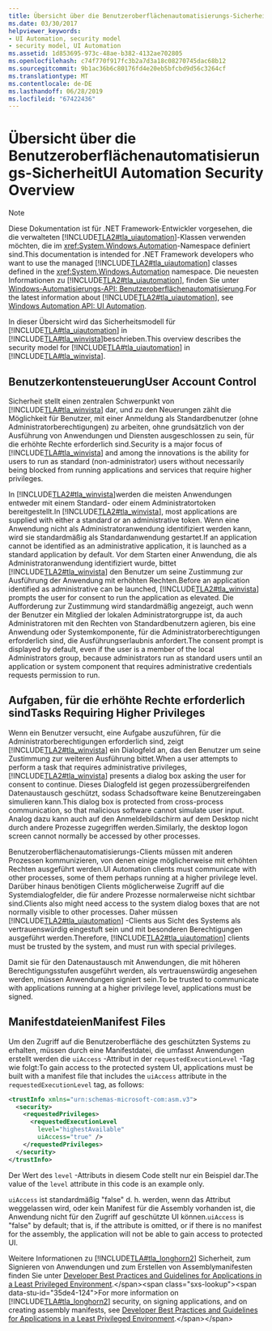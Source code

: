 ```yaml
---
title: Übersicht über die Benutzeroberflächenautomatisierungs-Sicherheit
ms.date: 03/30/2017
helpviewer_keywords:
- UI Automation, security model
- security model, UI Automation
ms.assetid: 1d853695-973c-48ae-b382-4132ae702805
ms.openlocfilehash: c74f770f917fc3b2a7d3a18c08270745dac68b12
ms.sourcegitcommit: 9b1ac36b6c80176fd4e20eb5bfcbd9d56c3264cf
ms.translationtype: MT
ms.contentlocale: de-DE
ms.lasthandoff: 06/28/2019
ms.locfileid: "67422436"
---
```

# <a name="ui-automation-security-overview"></a><span data-ttu-id="35de4-102">Übersicht über die Benutzeroberflächenautomatisierungs-Sicherheit</span><span class="sxs-lookup"><span data-stu-id="35de4-102">UI Automation Security Overview</span></span>

> [!NOTE]
> <span data-ttu-id="35de4-103">Diese Dokumentation ist für .NET Framework-Entwickler vorgesehen, die die verwalteten [!INCLUDE[TLA2#tla_uiautomation](../../../includes/tla2sharptla-uiautomation-md.md)]-Klassen verwenden möchten, die im <xref:System.Windows.Automation>-Namespace definiert sind.</span><span class="sxs-lookup"><span data-stu-id="35de4-103">This documentation is intended for .NET Framework developers who want to use the managed [!INCLUDE[TLA2#tla_uiautomation](../../../includes/tla2sharptla-uiautomation-md.md)] classes defined in the <xref:System.Windows.Automation> namespace.</span></span> <span data-ttu-id="35de4-104">Die neuesten Informationen zu [!INCLUDE[TLA2#tla_uiautomation](../../../includes/tla2sharptla-uiautomation-md.md)], finden Sie unter [Windows-Automatisierungs-API: Benutzeroberflächenautomatisierung](https://go.microsoft.com/fwlink/?LinkID=156746).</span><span class="sxs-lookup"><span data-stu-id="35de4-104">For the latest information about [!INCLUDE[TLA2#tla_uiautomation](../../../includes/tla2sharptla-uiautomation-md.md)], see [Windows Automation API: UI Automation](https://go.microsoft.com/fwlink/?LinkID=156746).</span></span>

<span data-ttu-id="35de4-105">In dieser Übersicht wird das Sicherheitsmodell für [!INCLUDE[TLA#tla_uiautomation](../../../includes/tlasharptla-uiautomation-md.md)] in [!INCLUDE[TLA#tla_winvista](../../../includes/tlasharptla-winvista-md.md)]beschrieben.</span><span class="sxs-lookup"><span data-stu-id="35de4-105">This overview describes the security model for [!INCLUDE[TLA#tla_uiautomation](../../../includes/tlasharptla-uiautomation-md.md)] in [!INCLUDE[TLA#tla_winvista](../../../includes/tlasharptla-winvista-md.md)].</span></span>

<a name="User_Account_Control"></a>

## <a name="user-account-control"></a><span data-ttu-id="35de4-106">Benutzerkontensteuerung</span><span class="sxs-lookup"><span data-stu-id="35de4-106">User Account Control</span></span>

<span data-ttu-id="35de4-107">Sicherheit stellt einen zentralen Schwerpunkt von [!INCLUDE[TLA#tla_winvista](../../../includes/tlasharptla-winvista-md.md)] dar, und zu den Neuerungen zählt die Möglichkeit für Benutzer, mit einer Anmeldung als Standardbenutzer (ohne Administratorberechtigungen) zu arbeiten, ohne grundsätzlich von der Ausführung von Anwendungen und Diensten ausgeschlossen zu sein, für die erhöhte Rechte erforderlich sind.</span><span class="sxs-lookup"><span data-stu-id="35de4-107">Security is a major focus of [!INCLUDE[TLA#tla_winvista](../../../includes/tlasharptla-winvista-md.md)] and among the innovations is the ability for users to run as standard (non-administrator) users without necessarily being blocked from running applications and services that require higher privileges.</span></span>

<span data-ttu-id="35de4-108">In [!INCLUDE[TLA2#tla_winvista](../../../includes/tla2sharptla-winvista-md.md)]werden die meisten Anwendungen entweder mit einem Standard- oder einem Administratortoken bereitgestellt.</span><span class="sxs-lookup"><span data-stu-id="35de4-108">In [!INCLUDE[TLA2#tla_winvista](../../../includes/tla2sharptla-winvista-md.md)], most applications are supplied with either a standard or an administrative token.</span></span> <span data-ttu-id="35de4-109">Wenn eine Anwendung nicht als Administratoranwendung identifiziert werden kann, wird sie standardmäßig als Standardanwendung gestartet.</span><span class="sxs-lookup"><span data-stu-id="35de4-109">If an application cannot be identified as an administrative application, it is launched as a standard application by default.</span></span> <span data-ttu-id="35de4-110">Vor dem Starten einer Anwendung, die als Administratoranwendung identifiziert wurde, bittet [!INCLUDE[TLA2#tla_winvista](../../../includes/tla2sharptla-winvista-md.md)] den Benutzer um seine Zustimmung zur Ausführung der Anwendung mit erhöhten Rechten.</span><span class="sxs-lookup"><span data-stu-id="35de4-110">Before an application identified as administrative can be launched, [!INCLUDE[TLA2#tla_winvista](../../../includes/tla2sharptla-winvista-md.md)] prompts the user for consent to run the application as elevated.</span></span> <span data-ttu-id="35de4-111">Die Aufforderung zur Zustimmung wird standardmäßig angezeigt, auch wenn der Benutzer ein Mitglied der lokalen Administratorgruppe ist, da auch Administratoren mit den Rechten von Standardbenutzern agieren, bis eine Anwendung oder Systemkomponente, für die Administratorberechtigungen erforderlich sind, die Ausführungserlaubnis anfordert.</span><span class="sxs-lookup"><span data-stu-id="35de4-111">The consent prompt is displayed by default, even if the user is a member of the local Administrators group, because administrators run as standard users until an application or system component that requires administrative credentials requests permission to run.</span></span>

<a name="Tasks_Requiring_Higher_Privileges"></a>

## <a name="tasks-requiring-higher-privileges"></a><span data-ttu-id="35de4-112">Aufgaben, für die erhöhte Rechte erforderlich sind</span><span class="sxs-lookup"><span data-stu-id="35de4-112">Tasks Requiring Higher Privileges</span></span>

<span data-ttu-id="35de4-113">Wenn ein Benutzer versucht, eine Aufgabe auszuführen, für die Administratorberechtigungen erforderlich sind, zeigt [!INCLUDE[TLA2#tla_winvista](../../../includes/tla2sharptla-winvista-md.md)] ein Dialogfeld an, das den Benutzer um seine Zustimmung zur weiteren Ausführung bittet.</span><span class="sxs-lookup"><span data-stu-id="35de4-113">When a user attempts to perform a task that requires administrative privileges, [!INCLUDE[TLA2#tla_winvista](../../../includes/tla2sharptla-winvista-md.md)] presents a dialog box asking the user for consent to continue.</span></span> <span data-ttu-id="35de4-114">Dieses Dialogfeld ist gegen prozessübergreifenden Datenaustausch geschützt, sodass Schadsoftware keine Benutzereingaben simulieren kann.</span><span class="sxs-lookup"><span data-stu-id="35de4-114">This dialog box is protected from cross-process communication, so that malicious software cannot simulate user input.</span></span> <span data-ttu-id="35de4-115">Analog dazu kann auch auf den Anmeldebildschirm auf dem Desktop nicht durch andere Prozesse zugegriffen werden.</span><span class="sxs-lookup"><span data-stu-id="35de4-115">Similarly, the desktop logon screen cannot normally be accessed by other processes.</span></span>

<span data-ttu-id="35de4-116">Benutzeroberflächenautomatisierungs-Clients müssen mit anderen Prozessen kommunizieren, von denen einige möglicherweise mit erhöhten Rechten ausgeführt werden.</span><span class="sxs-lookup"><span data-stu-id="35de4-116">UI Automation clients must communicate with other processes, some of them perhaps running at a higher privilege level.</span></span> <span data-ttu-id="35de4-117">Darüber hinaus benötigen Clients möglicherweise Zugriff auf die Systemdialogfelder, die für andere Prozesse normalerweise nicht sichtbar sind.</span><span class="sxs-lookup"><span data-stu-id="35de4-117">Clients also might need access to the system dialog boxes that are not normally visible to other processes.</span></span> <span data-ttu-id="35de4-118">Daher müssen [!INCLUDE[TLA2#tla_uiautomation](../../../includes/tla2sharptla-uiautomation-md.md)] -Clients aus Sicht des Systems als vertrauenswürdig eingestuft sein und mit besonderen Berechtigungen ausgeführt werden.</span><span class="sxs-lookup"><span data-stu-id="35de4-118">Therefore, [!INCLUDE[TLA2#tla_uiautomation](../../../includes/tla2sharptla-uiautomation-md.md)] clients must be trusted by the system, and must run with special privileges.</span></span>

<span data-ttu-id="35de4-119">Damit sie für den Datenaustausch mit Anwendungen, die mit höheren Berechtigungsstufen ausgeführt werden, als vertrauenswürdig angesehen werden, müssen Anwendungen signiert sein.</span><span class="sxs-lookup"><span data-stu-id="35de4-119">To be trusted to communicate with applications running at a higher privilege level, applications must be signed.</span></span>

<a name="Manifest_Files"></a>

## <a name="manifest-files"></a><span data-ttu-id="35de4-120">Manifestdateien</span><span class="sxs-lookup"><span data-stu-id="35de4-120">Manifest Files</span></span>

<span data-ttu-id="35de4-121">Um den Zugriff auf die Benutzeroberfläche des geschützten Systems zu erhalten, müssen durch eine Manifestdatei, die umfasst Anwendungen erstellt werden die `uiAccess` -Attribut in der `requestedExecutionLevel` -Tag wie folgt:</span><span class="sxs-lookup"><span data-stu-id="35de4-121">To gain access to the protected system UI, applications must be built with a manifest file that includes the `uiAccess` attribute in the `requestedExecutionLevel` tag, as follows:</span></span>

```xml
<trustInfo xmlns="urn:schemas-microsoft-com:asm.v3">
  <security>
    <requestedPrivileges>
      <requestedExecutionLevel
        level="highestAvailable"
        uiAccess="true" />
    </requestedPrivileges>
  </security>
</trustInfo>
```

<span data-ttu-id="35de4-122">Der Wert des `level` -Attributs in diesem Code stellt nur ein Beispiel dar.</span><span class="sxs-lookup"><span data-stu-id="35de4-122">The value of the `level` attribute in this code is an example only.</span></span>

<span data-ttu-id="35de4-123">`uiAccess` ist standardmäßig "false" d. h. werden, wenn das Attribut weggelassen wird, oder kein Manifest für die Assembly vorhanden ist, die Anwendung nicht für den Zugriff auf geschützte UI können.</span><span class="sxs-lookup"><span data-stu-id="35de4-123">`uiAccess` is "false" by default; that is, if the attribute is omitted, or if there is no manifest for the assembly, the application will not be able to gain access to protected UI.</span></span>

<span data-ttu-id="35de4-124">Weitere Informationen zu [!INCLUDE[TLA#tla_longhorn2](../../../includes/tlasharptla-longhorn2-md.md)] Sicherheit, zum Signieren von Anwendungen und zum Erstellen von Assemblymanifesten finden Sie unter [Developer Best Practices and Guidelines for Applications in a Least Privileged Environment](https://docs.microsoft.com/previous-versions/dotnet/articles/aa480150(v=msdn.10)).</span><span class="sxs-lookup"><span data-stu-id="35de4-124">For more information on [!INCLUDE[TLA#tla_longhorn2](../../../includes/tlasharptla-longhorn2-md.md)] security, on signing applications, and on creating assembly manifests, see [Developer Best Practices and Guidelines for Applications in a Least Privileged Environment](https://docs.microsoft.com/previous-versions/dotnet/articles/aa480150(v=msdn.10)).</span></span>
